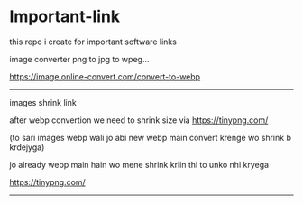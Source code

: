 # Important-link
this repo i create for important software links



image converter  png to jpg to wpeg...

https://image.online-convert.com/convert-to-webp


--------------------------------------------------------------------------


images shrink link

after webp convertion we need to shrink size via
https://tinypng.com/

(to sari images webp wali jo abi new webp main convert krenge wo shrink b krdejyga) 


jo already webp main hain wo mene shrink krlin thi to unko nhi kryega

https://tinypng.com/


-------------------------------------------------------------------
